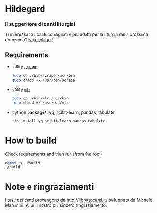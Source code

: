 # Hildegard
### Il suggeritore di canti liturgici

Ti interessano i canti consigliati e più adatti per la liturgia della prossima domenica? [Fai click qui!](suggerimenti/suggerimenti-latest.md)

## Requirements
- utility [`scrape`](https://github.com/aborruso/scrape-cli)
    ```sh
    sudo cp ./bin/scrape /usr/bin
    sudo chmod +x /usr/bin/scrape
    ```
- utility [`mlr`](https://miller.readthedocs.io/en/6.12.0/)
    ```sh
    sudo cp ./bin/mlr /usr/bin
    sudo chmod +x /usr/bin/mlr
    ```
- python packages: yq, scikit-learn, pandas, tabulate
  ```sh
  pip install yq scikit-learn pandas tabulate
  ```

# How to build
Check requirements and then run (from the root)
```sh
chmod +x ./build
./build
```

# Note e ringraziamenti
I testi dei canti provengono da http://librettocanti.it/ sviluppato da Michele Mammini. A lui il nostro più sincero ringraziamento.
